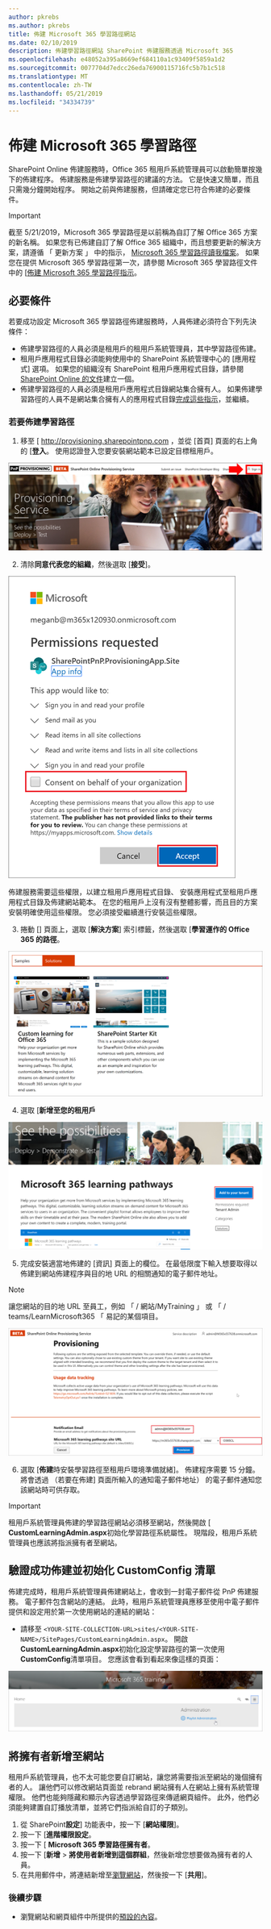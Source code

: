 ```yaml
---
author: pkrebs
ms.author: pkrebs
title: 佈建 Microsoft 365 學習路徑網站
ms.date: 02/10/2019
description: 佈建學習路徑網站 SharePoint 佈建服務透過 Microsoft 365
ms.openlocfilehash: e48052a395a8669ef684110a1c93409f5859a1d2
ms.sourcegitcommit: 0077704d7edcc26eda76900115716fc5b7b1c518
ms.translationtype: MT
ms.contentlocale: zh-TW
ms.lasthandoff: 05/21/2019
ms.locfileid: "34334739"
---
```

# <a name="provision-microsoft-365-learning-pathways"></a>佈建 Microsoft 365 學習路徑

SharePoint Online 佈建服務時，Office 365 租用戶系統管理員可以啟動簡單按幾下的佈建程序。 佈建服務是佈建學習路徑的建議的方法。 它是快速又簡單，而且只需幾分鐘開始程序。 開始之前與佈建服務，但請確定您已符合佈建的必要條件。

> [!IMPORTANT]
> 截至 5/21/2019，Microsoft 365 學習路徑是以前稱為自訂了解 Office 365 方案的新名稱。 如果您有已佈建自訂了解 Office 365 組織中，而且想要更新的解決方案，請遵循 「 更新方案 」 中的指示， [Microsoft 365 學習路徑讀我檔案](https://github.com/pnp/custom-learning-office-365)。 如果您在提供 Microsoft 365 學習路徑第一次，請參閱 Microsoft 365 學習路徑文件中的 [[佈建 Microsoft 365 學習路徑指示]( https://docs.microsoft.com/en-us/office365/customlearning/custom_provision)。  

## <a name="prerequisites"></a>必要條件
 
若要成功設定 Microsoft 365 學習路徑佈建服務時，人員佈建必須符合下列先決條件： 
 
- 佈建學習路徑的人員必須是租用戶的租用戶系統管理員，其中學習路徑佈建。  
- 租用戶應用程式目錄必須能夠使用中的 SharePoint 系統管理中心的 [應用程式] 選項。 如果您的組織沒有 SharePoint 租用戶應用程式目錄，請參閱[SharePoint Online 的文件](https://docs.microsoft.com/en-us/sharepoint/use-app-catalog)建立一個。  
- 佈建學習路徑的人員必須是租用戶應用程式目錄網站集合擁有人。 如果佈建學習路徑的人員不是網站集合擁有人的應用程式目錄[完成這些指示](addappadmin.md)，並繼續。 

### <a name="to-provision-learning-pathways"></a>若要佈建學習路徑

1. 移至 [ http://provisioning.sharepointpnp.com ，並從 [首頁] 頁面的右上角的 [**登入**。  使用認證登入您要安裝網站範本已設定目標租用戶。

![pnphome.png](media/inst_signin.png)

2. 清除**同意代表您的組織**，然後選取 [**接受**]。

![在](media/inst_perms.png)

佈建服務需要這些權限，以建立租用戶應用程式目錄、 安裝應用程式至租用戶應用程式目錄及佈建網站範本。 在您的租用戶上沒有沒有整體影響，而且目的方案安裝明確使用這些權限。 您必須接受繼續進行安裝這些權限。

3. 捲動 [] 頁面上，選取 [**解決方案**] 索引標籤，然後選取 [**學習運作的 Office 365 的路徑**。 

![在](media/inst_select.png)

4. 選取 [**新增至您的租用戶**

![inst_select.png](media/inst_add.png)

5. 完成安裝適當地佈建的 [資訊] 頁面上的欄位。 在最低限度下輸入想要取得以佈建到網站佈建程序與目的地 URL 的相關通知的電子郵件地址。  
> [!NOTE]
> 讓您網站的目的地 URL 至員工，例如 「 / 網站/MyTraining 」 或 「 / teams/LearnMicrosoft365 「 易記的某個項目。

![inst_options.png](media/inst_options.png)

6. 選取 [**佈建**時安裝學習路徑至租用戶環境準備就緒]。  佈建程序需要 15 分鐘。 將會透過 （若要在佈建] 頁面所輸入的通知電子郵件地址） 的電子郵件通知您該網站時可供存取。 

> [!IMPORTANT]
> 租用戶系統管理員佈建的學習路徑網站必須移至網站，然後開啟 [ **CustomLearningAdmin.aspx**初始化學習路徑系統屬性。 現階段，租用戶系統管理員也應該將指派擁有者至網站。 

## <a name="validate-provisioning-success-and-initialize-the-customconfig-list"></a>驗證成功佈建並初始化 CustomConfig 清單

佈建完成時，租用戶系統管理員佈建網站上，會收到一封電子郵件從 PnP 佈建服務。 電子郵件包含網站的連結。 此時，租用戶系統管理員應移至使用中電子郵件提供和設定用於第一次使用網站的連結的網站：

- 請移至 `<YOUR-SITE-COLLECTION-URL>sites/<YOUR-SITE-NAME>/SitePages/CustomLearningAdmin.aspx`。 開啟**CustomLearningAdmin.aspx**初始化設定學習路徑的第一次使用**CustomConfig**清單項目。 您應該會看到看起來像這樣的頁面：

![cg adminapppage.png](media/cg-adminapppage.png)

## <a name="add-owners-to-site"></a>將擁有者新增至網站
租用戶系統管理員，也不太可能您要自訂網站，讓您將需要指派至網站的幾個擁有者的人。 讓他們可以修改網站頁面並 rebrand 網站擁有人在網站上擁有系統管理權限。 他們也能夠隱藏和顯示內容透過學習路徑來傳遞網頁組件。 此外，他們必須能夠建置自訂播放清單，並將它們指派給自訂的子類別。  

1. 從 SharePoint**設定**] 功能表中，按一下 [**網站權限**]。
2. 按一下 [**進階權限設定**。
3. 按一下 [ **Microsoft 365 學習路徑擁有者**。
4. 按一下 [**新增** > **將使用者新增到這個群組**，然後新增您想要做為擁有者的人員。 
5. 在共用郵件中，將連結新增至[瀏覽網站](custom_exploresite.md)，然後按一下 [**共用**]。

### <a name="next-steps"></a>後續步驟
- 瀏覽網站和網頁組件中所提供的[預設的內容](custom_exploresite.md)。
